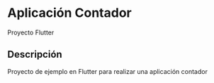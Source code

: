 # Aplicación Contador

Proyecto Flutter

## Descripción

Proyecto de ejemplo en Flutter para realizar una aplicación contador
